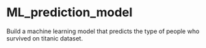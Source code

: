 # ML_prediction_model
Build a machine learning model that predicts the type of people who survived on titanic dataset.
